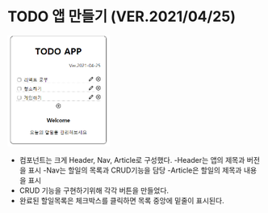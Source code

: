 # TODO 앱 만들기 (VER.2021/04/25)

<img src="public/img/todo_app_20210425.png" width="40%" height="30%" alt="todo_app"></img>

* 컴포넌트는 크게 Header, Nav, Article로 구성했다.
-Header는 앱의 제목과 버전을 표시
-Nav는 할일의 목록과 CRUD기능을 담당
-Article은 할일의 제목과 내용을 표시
* CRUD 기능을 구현하기위해 각각 버튼을 만들었다.
* 완료된 할일목록은 체크박스를 클릭하면 목록 중앙에 밑줄이 표시된다.
